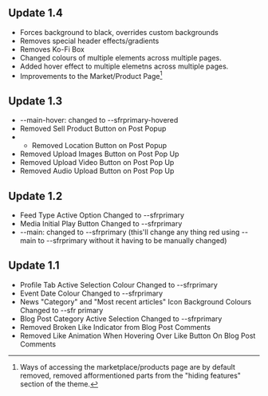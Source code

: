 ## Update 1.4
* Forces background to black, overrides custom backgrounds
* Removes special header effects/gradients
* Removes Ko-Fi Box
* Changed colours of multiple elements across multiple pages. 
* Added hover effect to multiple elemetns across multiple pages.
* Improvements to the Market/Product Page[^1]

[^1]: Ways of accessing the marketplace/products page are by default removed, removed afformentioned parts from the "hiding features" section of the theme.

## Update 1.3
* --main-hover: changed to --sfrprimary-hovered
* Removed Sell Product Button on Post Popup
* * Removed Location Button on Post Popup
* Removed Upload Images Button on Post Pop Up
* Removed Upload Video Button on Post Pop Up
* Removed Audio Upload Button on Post Pop Up

## Update 1.2
* Feed Type Active Option Changed to --sfrprimary
* Media Initial Play Button Changed to --sfrprimary
* --main: changed to --sfrprimary (this'll change any thing red using --main to --sfrprimary without it having to be manually changed)

## Update 1.1
* Profile Tab Active Selection Colour Changed to --sfrprimary
* Event Date Colour Changed to --sfrprimary
* News "Category" and "Most recent articles" Icon Background Colours Changed to --sfr primary
* Blog Post Category Active Selection Changed to --sfrprimary
* Removed Broken Like Indicator from Blog Post Comments
* Removed Like Animation When Hovering Over Like Button On Blog Post Comments
